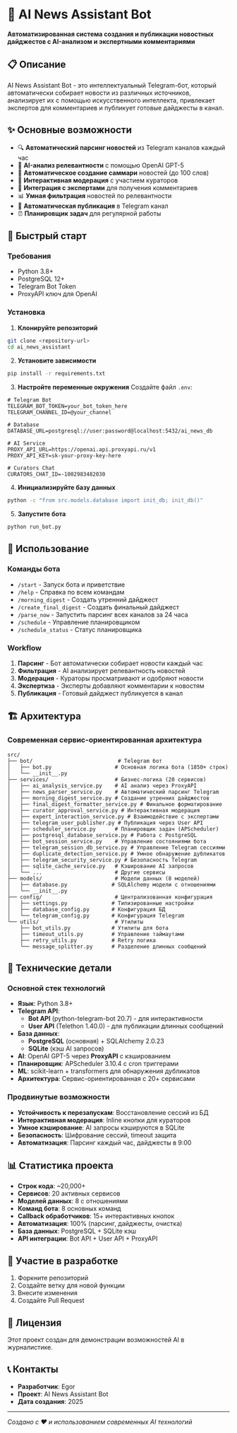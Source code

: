 # 🤖 AI News Assistant Bot

**Автоматизированная система создания и публикации новостных дайджестов с AI-анализом и экспертными комментариями**

## 📋 Описание

AI News Assistant Bot - это интеллектуальный Telegram-бот, который автоматически собирает новости из различных источников, анализирует их с помощью искусственного интеллекта, привлекает экспертов для комментариев и публикует готовые дайджесты в канал.

## ✨ Основные возможности

- 🔍 **Автоматический парсинг новостей** из Telegram каналов каждый час
- 🤖 **AI-анализ релевантности** с помощью OpenAI GPT-5
- 📝 **Автоматическое создание саммари** новостей (до 100 слов)
- 👥 **Интерактивная модерация** с участием кураторов
- 💬 **Интеграция с экспертами** для получения комментариев
- 📊 **Умная фильтрация** новостей по релевантности
- 📱 **Автоматическая публикация** в Telegram канал
- ⏰ **Планировщик задач** для регулярной работы

## 🚀 Быстрый старт

### Требования
- Python 3.8+
- PostgreSQL 12+
- Telegram Bot Token
- ProxyAPI ключ для OpenAI

### Установка

1. **Клонируйте репозиторий**
```bash
git clone <repository-url>
cd ai_news_assistant
```

2. **Установите зависимости**
```bash
pip install -r requirements.txt
```

3. **Настройте переменные окружения**
Создайте файл `.env`:
```env
# Telegram Bot
TELEGRAM_BOT_TOKEN=your_bot_token_here
TELEGRAM_CHANNEL_ID=@your_channel

# Database
DATABASE_URL=postgresql://user:password@localhost:5432/ai_news_db

# AI Service
PROXY_API_URL=https://openai.api.proxyapi.ru/v1
PROXY_API_KEY=sk-your-proxy-key-here

# Curators Chat
CURATORS_CHAT_ID=-1002983482030
```

4. **Инициализируйте базу данных**
```bash
python -c "from src.models.database import init_db; init_db()"
```

5. **Запустите бота**
```bash
python run_bot.py
```

## 📱 Использование

### Команды бота

- `/start` - Запуск бота и приветствие
- `/help` - Справка по всем командам
- `/morning_digest` - Создать утренний дайджест
- `/create_final_digest` - Создать финальный дайджест
- `/parse_now` - Запустить парсинг всех каналов за 24 часа
- `/schedule` - Управление планировщиком
- `/schedule_status` - Статус планировщика

### Workflow

1. **Парсинг** - Бот автоматически собирает новости каждый час
2. **Фильтрация** - AI анализирует релевантность новостей
3. **Модерация** - Кураторы просматривают и одобряют новости
4. **Экспертиза** - Эксперты добавляют комментарии к новостям
5. **Публикация** - Готовый дайджест публикуется в канал

## 🏗️ Архитектура

### **Современная сервис-ориентированная архитектура**

```
src/
├── bot/                           # Telegram бот
│   ├── bot.py                    # Основная логика бота (1850+ строк)
│   └── __init__.py
├── services/                     # Бизнес-логика (20 сервисов)
│   ├── ai_analysis_service.py    # AI анализ через ProxyAPI
│   ├── news_parser_service.py    # Автоматический парсинг Telegram
│   ├── morning_digest_service.py # Создание утренних дайджестов
│   ├── final_digest_formatter_service.py # Финальное форматирование
│   ├── curator_approval_service.py # Интерактивная модерация
│   ├── expert_interaction_service.py # Взаимодействие с экспертами
│   ├── telegram_user_publisher.py # Публикация через User API
│   ├── scheduler_service.py      # Планировщик задач (APScheduler)
│   ├── postgresql_database_service.py # Работа с PostgreSQL
│   ├── bot_session_service.py    # Управление состояниями бота
│   ├── telegram_session_db_service.py # Управление Telegram сессиями
│   ├── duplicate_detection_service.py # Умное обнаружение дубликатов
│   ├── telegram_security_service.py # Безопасность Telegram
│   ├── sqlite_cache_service.py   # Кэширование AI запросов
│   └── ...                       # Другие сервисы
├── models/                       # Модели данных (8 моделей)
│   ├── database.py              # SQLAlchemy модели с отношениями
│   └── __init__.py
├── config/                       # Централизованная конфигурация
│   ├── settings.py              # Типизированные настройки
│   ├── database_config.py       # Конфигурация БД
│   └── telegram_config.py       # Конфигурация Telegram
└── utils/                        # Утилиты
    ├── bot_utils.py             # Утилиты для бота
    ├── timeout_utils.py         # Управление таймаутами
    ├── retry_utils.py           # Retry логика
    └── message_splitter.py      # Разделение длинных сообщений
```

## 🔧 Технические детали

### **Основной стек технологий**
- **Язык**: Python 3.8+
- **Telegram API**: 
  - **Bot API** (python-telegram-bot 20.7) - для интерактивности
  - **User API** (Telethon 1.40.0) - для публикации длинных сообщений
- **База данных**: 
  - **PostgreSQL** (основная) + SQLAlchemy 2.0.23
  - **SQLite** (кэш AI запросов)
- **AI**: OpenAI GPT-5 через **ProxyAPI** с кэшированием
- **Планировщик**: APScheduler 3.10.4 с cron триггерами
- **ML**: scikit-learn + transformers для обнаружения дубликатов
- **Архитектура**: Сервис-ориентированная с 20+ сервисами

### **Продвинутые возможности**
- **Устойчивость к перезапускам**: Восстановление сессий из БД
- **Интерактивная модерация**: Inline кнопки для кураторов
- **Умное кэширование**: AI запросы кэшируются в SQLite
- **Безопасность**: Шифрование сессий, timeout защита
- **Автоматизация**: Парсинг каждый час, дайджесты в 9:00

## 📊 Статистика проекта

- **Строк кода**: ~20,000+ 
- **Сервисов**: 20 активных сервисов
- **Моделей данных**: 8 с отношениями
- **Команд бота**: 8 основных команд
- **Callback обработчиков**: 15+ интерактивных кнопок
- **Автоматизация**: 100% (парсинг, дайджесты, очистка)
- **База данных**: PostgreSQL + SQLite кэш
- **API интеграции**: Bot API + User API + ProxyAPI

## 🤝 Участие в разработке

1. Форкните репозиторий
2. Создайте ветку для новой функции
3. Внесите изменения
4. Создайте Pull Request

## 📄 Лицензия

Этот проект создан для демонстрации возможностей AI в журналистике.

## 📞 Контакты

- **Разработчик**: Egor
- **Проект**: AI News Assistant Bot
- **Дата создания**: 2025

---

*Создано с ❤️ и использованием современных AI технологий*